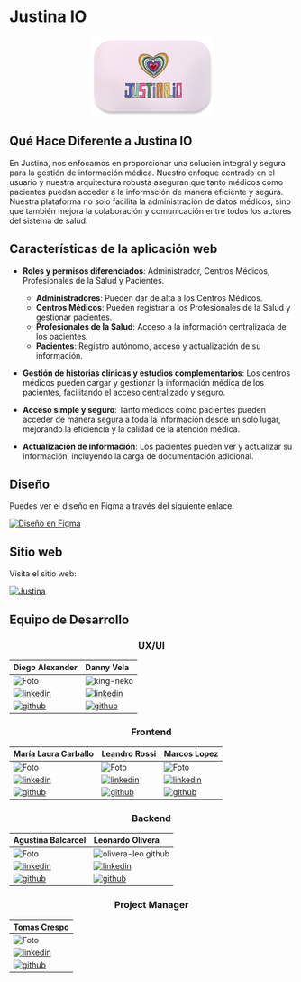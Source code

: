 # Justina IO
<div align="center">
  
[![Justina](https://raw.githubusercontent.com/No-Country-simulation/h1-02-csharp-react/main/Frontend/justina.io/public/logo.png)](https://justinaio-app.netlify.app/)
</div>

## Qué Hace Diferente a Justina IO

En Justina, nos enfocamos en proporcionar una solución integral y segura para la gestión de información médica. Nuestro enfoque centrado en el usuario y nuestra arquitectura robusta aseguran que tanto médicos como pacientes puedan acceder a la información de manera eficiente y segura. Nuestra plataforma no solo facilita la administración de datos médicos, sino que también mejora la colaboración y comunicación entre todos los actores del sistema de salud.

## Características de la aplicación web

- **Roles y permisos diferenciados**: Administrador, Centros Médicos, Profesionales de la Salud y Pacientes.
  - **Administradores**: Pueden dar de alta a los Centros Médicos.
  - **Centros Médicos**: Pueden registrar a los Profesionales de la Salud y gestionar pacientes.
  - **Profesionales de la Salud**: Acceso a la información centralizada de los pacientes.
  - **Pacientes**: Registro autónomo, acceso y actualización de su información.

- **Gestión de historias clínicas y estudios complementarios**: Los centros médicos pueden cargar y gestionar la información médica de los pacientes, facilitando el acceso centralizado y seguro.

- **Acceso simple y seguro**: Tanto médicos como pacientes pueden acceder de manera segura a toda la información desde un solo lugar, mejorando la eficiencia y la calidad de la atención médica.

- **Actualización de información**: Los pacientes pueden ver y actualizar su información, incluyendo la carga de documentación adicional.

## Diseño

Puedes ver el diseño en Figma a través del siguiente enlace:

[![Diseño en Figma](https://img.shields.io/badge/DISE%C3%91O-5A4FCF?style=for-the-badge&logo=figma&logoColor=white)](https://www.figma.com/design/SwshZNP8buopIg0jQzUXWe/No-Country-H1-02-Justina.IO?node-id=6-12&t=uI2kGoMOtgDJAVb9-0)


## Sitio web

Visita el sitio web:

[![Justina](https://img.shields.io/badge/JUSTINA-5A4FCF?style=for-the-badge&logo=netlify&logoColor=white)](https://justinaio-app.netlify.app/)

## Equipo de Desarrollo

<div align="center">
  
### UX/UI

| **Diego Alexander** | **Danny Vela** |
| :-------- |  :-------- |
| ![Foto](https://avatars.githubusercontent.com/u/112505047?s=100) | ![king-neko](https://github.com/user-attachments/assets/a364d782-6993-40fe-bf4c-170533af759a) |
| [![linkedin](https://img.shields.io/badge/linkedin-0A66C2?style=for-the-badge&logo=linkedin&logoColor=white)](https://www.linkedin.com/in/diego-alexander-918a62210/)| [![linkedin](https://img.shields.io/badge/linkedin-0A66C2?style=for-the-badge&logo=linkedin&logoColor=white)](https://www.linkedin.com/in/danny-vela/)|
| [![github](https://img.shields.io/badge/GitHub-100000?style=for-the-badge&logo=github&logoColor=white)](https://github.com/DiegoAlexander7)| [![github](https://img.shields.io/badge/Behance-100000?style=for-the-badge&logo=behance&logoColor=white)](https://www.behance.net/dannyvela) |

</div>
  
<div align="center">
  
### Frontend

| **María Laura Carballo** | **Leandro Rossi** | **Marcos Lopez** |
| :-------- |  :-------- | :-------- |
| ![Foto](https://avatars.githubusercontent.com/u/93162728?s=100) | ![Foto](https://avatars.githubusercontent.com/u/108770954?s=100) | ![Foto](https://avatars.githubusercontent.com/u/112729111?s=100) |
| [![linkedin](https://img.shields.io/badge/linkedin-0A66C2?style=for-the-badge&logo=linkedin&logoColor=white)](https://www.linkedin.com/in/maria-laura-carballo/)| [![linkedin](https://img.shields.io/badge/linkedin-0A66C2?style=for-the-badge&logo=linkedin&logoColor=white)](https://www.linkedin.com/in/rossileandro/)| [![linkedin](https://img.shields.io/badge/linkedin-0A66C2?style=for-the-badge&logo=linkedin&logoColor=white)](https://www.linkedin.com/in/marcos-lopez-dev/)|
| [![github](https://img.shields.io/badge/GitHub-100000?style=for-the-badge&logo=github&logoColor=white)](https://github.com/LauryCGit)| [![github](https://img.shields.io/badge/GitHub-100000?style=for-the-badge&logo=github&logoColor=white)](https://github.com/leandrofrossi)| [![github](https://img.shields.io/badge/GitHub-100000?style=for-the-badge&logo=github&logoColor=white)](https://github.com/MarcossIC)| 

</div>

<div align="center">
  
### Backend

| **Agustina Balcarcel** | **Leonardo Olivera** |
| :-------- |  :-------- |
| ![Foto](https://avatars.githubusercontent.com/u/116984139?s=100) | ![olivera-leo github](https://github.com/user-attachments/assets/c5801c51-76f8-45a2-8468-d5a6e8e3a869) |
| [![linkedin](https://img.shields.io/badge/linkedin-0A66C2?style=for-the-badge&logo=linkedin&logoColor=white)](https://www.linkedin.com/in/agustina-balcarcel/)| [![linkedin](https://img.shields.io/badge/linkedin-0A66C2?style=for-the-badge&logo=linkedin&logoColor=white)](https://www.linkedin.com/in/leoliveradev/)|
| [![github](https://img.shields.io/badge/GitHub-100000?style=for-the-badge&logo=github&logoColor=white)](https://github.com/agusbcl)| [![github](https://img.shields.io/badge/GitHub-100000?style=for-the-badge&logo=github&logoColor=white)](https://github.com/olezdev)|

</div>

<div align="center">
  
### Project Manager

| **Tomas Crespo** |
| :-------- |
| ![Foto](https://avatars.githubusercontent.com/u/165391312?s=100) |
| [![linkedin](https://img.shields.io/badge/linkedin-0A66C2?style=for-the-badge&logo=linkedin&logoColor=white)](https://www.linkedin.com/in/tomascresporico/)|
| [![github](https://img.shields.io/badge/GitHub-100000?style=for-the-badge&logo=github&logoColor=white)](https://github.com/tomascresporico)| 

</div>
